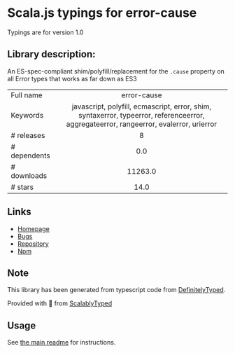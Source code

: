 
# Scala.js typings for error-cause

Typings are for version 1.0

## Library description:
An ES-spec-compliant shim/polyfill/replacement for the `.cause` property on all Error types that works as far down as ES3

|                    |                 |
| ------------------ | :-------------: |
| Full name          | error-cause |
| Keywords           | javascript, polyfill, ecmascript, error, shim, syntaxerror, typeerror, referenceerror, aggregateerror, rangeerror, evalerror, urierror |
| # releases         | 8 |
| # dependents       | 0.0 |
| # downloads        | 11263.0 |
| # stars            | 14.0 |

## Links
- [Homepage](https://github.com/es-shims/error-cause#readme)
- [Bugs](https://github.com/es-shims/error-cause/issues)
- [Repository](https://github.com/es-shims/error-cause)
- [Npm](https://www.npmjs.com/package/error-cause)
    


## Note
This library has been generated from typescript code from [DefinitelyTyped](https://definitelytyped.org).

Provided with :purple_heart: from [ScalablyTyped](https://github.com/oyvindberg/ScalablyTyped)

## Usage
See [the main readme](../../readme.md) for instructions.


